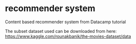# recommender system
 Content based recommender system from Datacamp tutorial
 
 The subset dataset used can be downloaded from here: https://www.kaggle.com/rounakbanik/the-movies-dataset/data
